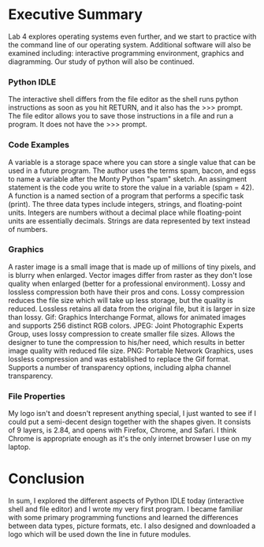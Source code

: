 # Executive Summary
Lab 4 explores operating systems even further, and we start to practice with the command line of our operating system. Additional software will also be examined including: interactive programming environment, graphics and diagramming. Our study of python will also be continued.
### Python IDLE
The interactive shell differs from the file editor as the shell runs python instructions as soon as you hit RETURN, and it also has the >>> prompt. The file editor allows you to save those instructions in a file and run a program. It does not have the >>> prompt.
### Code Examples
A variable is a storage space where you can store a single value that can be used in a future program. The author uses the terms spam, bacon, and egss to name a variable after the Monty Python "spam" sketch. An assingment statement is the code you write to store the value in a variable (spam = 42). A function is a named section of a program that performs a specific task (print). The three data types include integers, strings, and floating-point units. Integers are numbers without a decimal place while floating-point units are essentially decimals. Strings are data represented by text instead of numbers.
### Graphics
A raster image is a small image that is made up of millions of tiny pixels, and is blurry when enlarged. Vector images differ from raster as they don't lose quality when enlarged (better for a professional environment). Lossy and lossless compression both have their pros and cons. Lossy compression reduces the file size which will take up less storage, but the quality is reduced. Lossless retains all data from the original file, but it is larger in size than lossy. Gif: Graphics Interchange Format, allows for animated images and supports 256 distinct RGB colors. JPEG: Joint Photographic Experts Group, uses lossy compression to create smaller file sizes. Allows the designer to tune the compression to his/her need, which results in better image quality with reduced file size. PNG: Portable Network Graphics, uses lossless compression and was established to replace the Gif format. Supports a number of transparency options, including alpha channel transparency.
### File Properties
My logo isn't and doesn't represent anything special, I just wanted to see if I could put a semi-decent design together with the shapes given. It consists of 9 layers, is 2.84, and opens with Firefox, Chrome, and Safari. I think Chrome is appropriate enough as it's the only internet browser I use on my laptop.
# Conclusion
In sum, I explored the different aspects of Python IDLE today (interactive shell and file editor) and I wrote my very first program. I became familiar with some primary programming functions and learned the differences between data types, picture formats, etc. I also designed and downloaded a logo which will be used down the line in future modules.
